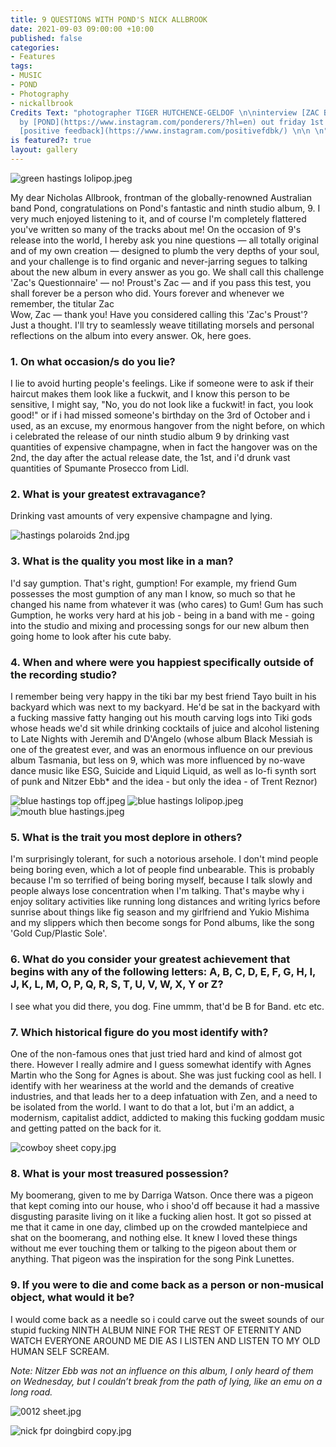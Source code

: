```yaml
---
title: 9 QUESTIONS WITH POND'S NICK ALLBROOK
date: 2021-09-03 09:00:00 +10:00
published: false
categories:
- Features
tags:
- MUSIC
- POND
- Photography
- nickallbrook
Credits Text: "photographer TIGER HUTCHENCE-GELDOF \n\ninterview [ZAC BAYLY](https://www.instagram.com/zacbayly/)\n\n[9](https://pondband.ffm.to/nine)
  by [POND](https://www.instagram.com/ponderers/?hl=en) out friday 1st october 2021\n\n\nproduction
  [positive feedback](https://www.instagram.com/positivefdbk/) \n\n \n"
is featured?: true
layout: gallery
---
```


![green hastings lolipop.jpeg](/uploads/green%20hastings%20lolipop.jpeg)

My dear Nicholas Allbrook, frontman of the globally-renowned Australian band Pond, congratulations on Pond's fantastic and ninth studio album, 9. I very much enjoyed listening to it, and of course I'm completely flattered you've written so many of the tracks about me! On the occasion of 9's release into the world, I hereby ask you nine questions — all totally original and of my own creation — designed to plumb the very depths of your soul, and your challenge is to find organic and never-jarring segues to talking about the new album in every answer as you go. We shall call this challenge 'Zac's Questionnaire' — no! Proust's Zac — and if you pass this test, you shall forever be a person who did. Yours forever and whenever we remember, the titular Zac  
 Wow, Zac — thank you! Have you considered calling this 'Zac's Proust'? Just a thought. I'll try to seamlessly weave titillating morsels and personal reflections on the album into every answer. Ok, here goes.

### 1. On what occasion/s do you lie?

I lie to avoid hurting people's feelings. Like if someone were to ask if their haircut makes them look like a fuckwit, and I know this person to be sensitive, I might say, "No, you do not look like a fuckwit! in fact, you look good!" or if i had missed someone's birthday on the 3rd of October and i used, as an excuse, my enormous hangover from the night before, on which i celebrated the release of our ninth studio album 9 by drinking vast quantities of expensive champagne, when in fact the hangover was on the 2nd, the day after the actual release date, the 1st, and i'd drunk vast quantities of Spumante Prosecco from Lidl. 

### 2. What is your greatest extravagance?

Drinking vast amounts of very expensive champagne and lying.

![hastings polaroids 2nd.jpg](/uploads/hastings%20polaroids%202nd.jpg)

### 3. What is the quality you most like in a man?

I'd say gumption. That's right, gumption! For example, my friend Gum possesses the most gumption of any man I know, so much so that he changed his name from whatever it was (who cares) to Gum! Gum has such Gumption, he works very hard at his job - being in a band with me - going into the studio and mixing and processing songs for our new album then going home to look after his cute baby. 

### 4. When and where were you happiest specifically outside of the recording studio?

I remember being very happy in the tiki bar my best friend Tayo built in his backyard which was next to my backyard. He'd be sat in the backyard with a fucking massive fatty hanging out his mouth carving logs into Tiki gods whose heads we'd sit while drinking cocktails of juice and alcohol listening to Late Nights with Jeremih and D'Angelo (whose album Black Messiah is one of the greatest ever, and was an enormous influence on our previous album Tasmania, but less on 9, which was more influenced by no-wave dance music like ESG, Suicide and Liquid Liquid, as well as lo-fi synth sort of punk and Nitzer Ebb* and the idea - but only the idea - of Trent Reznor)

![blue hastings top off.jpeg](/uploads/blue%20hastings%20top%20off.jpeg)
![blue hastings lolipop.jpeg](/uploads/blue%20hastings%20lolipop.jpeg)
![mouth blue hastings.jpeg](/uploads/mouth%20blue%20hastings.jpeg)


### 5. What is the trait you most deplore in others?

I'm surprisingly tolerant, for such a notorious arsehole. I don't mind people being boring even, which a lot of people find unbearable. This is probably because I'm so terrified of being boring myself, because I talk slowly and people always lose concentration when I'm talking. That's maybe why i enjoy solitary activities like running long distances and writing lyrics before sunrise about things like fig season and my girlfriend and Yukio Mishima and my slippers which then become songs for Pond albums, like the song 'Gold Cup/Plastic Sole'. 

### 6. What do you consider your greatest achievement that begins with any of the following letters: A, B, C, D, E, F, G, H, I, J, K, L, M, O, P, Q, R, S, T, U, V, W, X, Y or Z?

I see what you did there, you dog. Fine ummm, that'd be B for Band. etc etc.

### 7. Which historical figure do you most identify with?

One of the non-famous ones that just tried hard and kind of almost got there. However I really admire and I guess somewhat identify with Agnes Martin who the Song for Agnes is about. She was just fucking cool as hell. I identify with her weariness at the world and the demands of creative industries, and that leads her to a deep infatuation with Zen, and a need to be isolated from the world. I want to do that a lot, but i'm an addict, a modernism, capitalist addict, addicted to making this fucking goddam music and getting patted on the back for it.

![cowboy sheet copy.jpg](/uploads/cowboy%20sheet%20copy.jpg)

### 8. What is your most treasured possession?

My boomerang, given to me by Darriga Watson. Once there was a pigeon that kept coming into our house, who i shoo'd off because it had a massive disgusting parasite living on it like a fucking alien host. It got so pissed at me that it came in one day, climbed up on the crowded mantelpiece and shat on the boomerang, and nothing else. It knew I loved these things without me ever touching them or talking to the pigeon about them or anything. That pigeon was the inspiration for the song Pink Lunettes. 

### 9. If you were to die and come back as a person or non-musical object, what would it be?

I would come back as a needle so i could carve out the sweet sounds of our stupid fucking NINTH ALBUM NINE FOR THE REST OF ETERNITY AND WATCH EVERYONE AROUND ME DIE AS I LISTEN AND LISTEN TO MY OLD HUMAN SELF SCREAM.

*Note: Nitzer Ebb was not an influence on this album, I only heard of them on Wednesday, but I couldn’t break from the path of lying, like an emu on a long road.*

![0012 sheet.jpg](/uploads/0012%20sheet.jpg)

![nick fpr doingbird copy.jpg](/uploads/nick%20fpr%20doingbird%20copy.jpg)